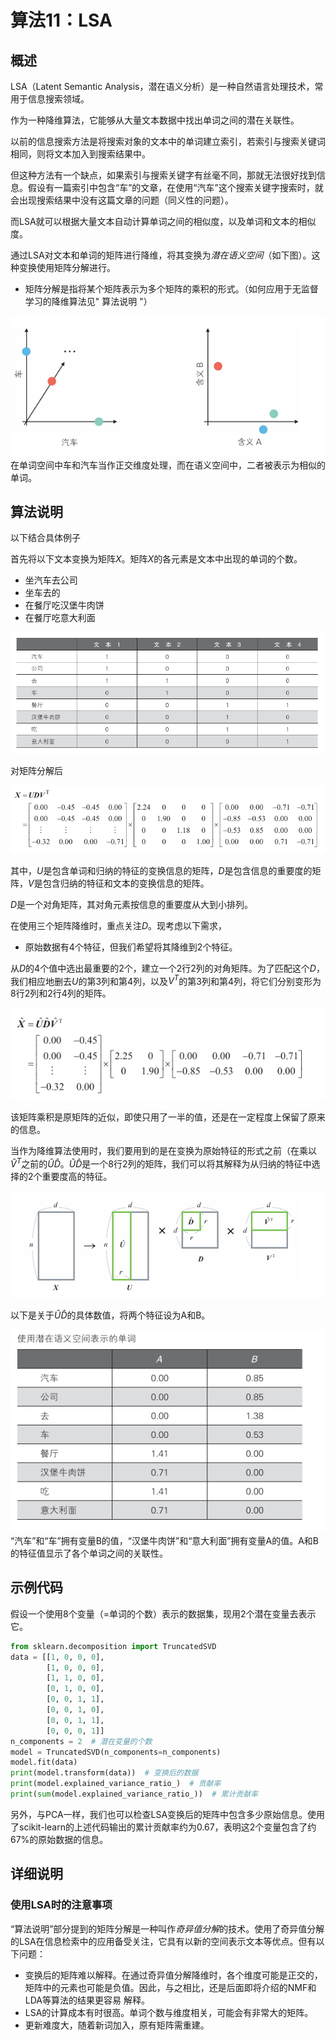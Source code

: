# 算法11：LSA

## 概述

LSA（Latent Semantic Analysis，潜在语义分析）是一种自然语言处理技术，常用于信息搜索领域。

作为一种降维算法，它能够从大量文本数据中找出单词之间的潜在关联性。

以前的信息搜索方法是将搜索对象的文本中的单词建立索引，若索引与搜索关键词相同，则将文本加入到搜索结果中。

但这种方法有一个缺点，如果索引与搜索关键字有丝毫不同，那就无法很好找到信息。假设有一篇索引中包含“车”的文章，在使用“汽车”这个搜索关键字搜索时，就会出现搜索结果中没有这篇文章的问题（同义性的问题）。

而LSA就可以根据大量文本自动计算单词之间的相似度，以及单词和文本的相似度。

通过LSA对文本和单词的矩阵进行降维，将其变换为*潜在语义空间*（如下图）。这种变换使用矩阵分解进行。

* 矩阵分解是指将某个矩阵表示为多个矩阵的乘积的形式。（如何应用于无监督学习的降维算法见" 算法说明 "）

![1.png](images/1.png)
在单词空间中车和汽车当作正交维度处理，而在语义空间中，二者被表示为相似的单词。

## 算法说明

以下结合具体例子

首先将以下文本变换为矩阵$X$。矩阵$X$的各元素是文本中出现的单词的个数。

* 坐汽车去公司
* 坐车去的
* 在餐厅吃汉堡牛肉饼
* 在餐厅吃意大利面

![1.png](images/2.png)

对矩阵分解后

![1.png](images/3.png)

其中，$U$是包含单词和归纳的特征的变换信息的矩阵，$D$是包含信息的重要度的矩阵，$V$是包含归纳的特征和文本的变换信息的矩阵。

$D$是一个对角矩阵，其对角元素按信息的重要度从大到小排列。

在使用三个矩阵降维时，重点关注$D$。现考虑以下需求，

* 原始数据有4个特征，但我们希望将其降维到2个特征。

从$D$的4个值中选出最重要的2个，建立一个2行2列的对角矩阵。为了匹配这个$D$，我们相应地删去$U$的第3列和第4列，以及$V^T$的第3列和第4列，将它们分别变形为8行2列和2行4列的矩阵。

![1.png](images/4.png)

该矩阵乘积是原矩阵的近似，即使只用了一半的值，还是在一定程度上保留了原来的信息。

当作为降维算法使用时，我们要用到的是在变换为原始特征的形式之前（在乘以$\widehat{V}^T$之前的$\widehat{U}\widehat {D}$。$\widehat{U}\widehat {D}$是一个8行2列的矩阵，我们可以将其解释为从归纳的特征中选择的2个重要度高的特征。

![1.png](images/5.png)

以下是关于$\widehat{U}\widehat {D}$的具体数值，将两个特征设为A和B。

![1.png](images/6.png)
“汽车”和“车”拥有变量B的值，“汉堡牛肉饼”和“意大利面”拥有变量A的值。A和B的特征值显示了各个单词之间的关联性。

## 示例代码

假设一个使用8个变量（=单词的个数）表示的数据集，现用2个潜在变量去表示它。

``` python
from sklearn.decomposition import TruncatedSVD
data = [[1, 0, 0, 0],
        [1, 0, 0, 0],
        [1, 1, 0, 0],
        [0, 1, 0, 0],
        [0, 0, 1, 1],
        [0, 0, 1, 0],
        [0, 0, 1, 1],
        [0, 0, 0, 1]]
n_components = 2  # 潜在变量的个数
model = TruncatedSVD(n_components=n_components)
model.fit(data)
print(model.transform(data))  # 变换后的数据
print(model.explained_variance_ratio_)  # 贡献率
print(sum(model.explained_variance_ratio_))  # 累计贡献率
```

另外，与PCA一样，我们也可以检查LSA变换后的矩阵中包含多少原始信息。使用了scikit-learn的上述代码输出的累计贡献率约为0.67，表明这2个变量包含了约67%的原始数据的信息。

## 详细说明

### 使用LSA时的注意事项

“算法说明”部分提到的矩阵分解是一种叫作*奇异值分解*的技术。使用了奇异值分解的LSA在信息检索中的应用备受关注，它具有以新的空间表示文本等优点。但有以下问题：

* 变换后的矩阵难以解释。在通过奇异值分解降维时，各个维度可能是正交的，矩阵中的元素也可能是负值。因此，与之相比，还是后面即将介绍的NMF和LDA等算法的结果更容易
解释。
* LSA的计算成本有时很高。单词个数与维度相关，可能会有非常大的矩阵。
* 更新难度大，随着新词加入，原有矩阵需重建。